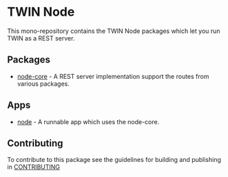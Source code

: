 # TWIN Node

This mono-repository contains the TWIN Node packages which let you run TWIN as a REST server.

## Packages

- [node-core](pacakges/node-core/README.md) - A REST server implementation support the routes from various packages.

## Apps

- [node](apps/node/README.md) - A runnable app which uses the node-core.

## Contributing

To contribute to this package see the guidelines for building and publishing in [CONTRIBUTING](./CONTRIBUTING.md)
